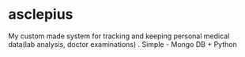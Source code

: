 # asclepius
My custom made system for tracking and keeping personal medical data(lab analysis, doctor examinations) . Simple - Mongo DB + Python

